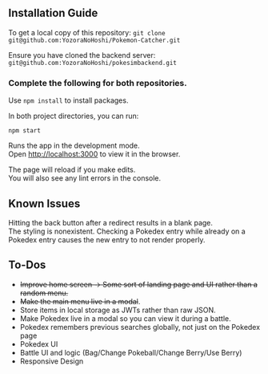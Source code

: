 ## Installation Guide

To get a local copy of this repository:
`git clone git@github.com:YozoraNoHoshi/Pokemon-Catcher.git`

Ensure you have cloned the backend server: `git@github.com:YozoraNoHoshi/pokesimbackend.git`

### Complete the following for both repositories.

Use `npm install` to install packages.

In both project directories, you can run:

`npm start`

Runs the app in the development mode.  
Open [http://localhost:3000](http://localhost:3000) to view it in the browser.

The page will reload if you make edits.  
You will also see any lint errors in the console.

## Known Issues

Hitting the back button after a redirect results in a blank page.  
The styling is nonexistent.
Checking a Pokedex entry while already on a Pokedex entry causes the new entry to not render properly.

## To-Dos

- ~~Improve home screen -> Some sort of landing page and UI rather than a random menu.~~
- ~~Make the main menu live in a modal~~.
- Store items in local storage as JWTs rather than raw JSON.
- Make Pokedex live in a modal so you can view it during a battle.
- Pokedex remembers previous searches globally, not just on the Pokedex page
- Pokedex UI
- Battle UI and logic (Bag/Change Pokeball/Change Berry/Use Berry)
- Responsive Design
